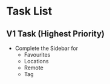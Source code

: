 # Task List

## V1 Task (Highest Priority)
- Complete the Sidebar for
    - Favourites
    - Locations
    - Remote
    - Tag
